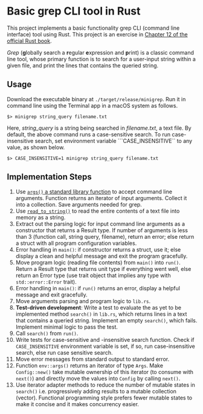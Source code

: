 # Basic grep CLI tool in Rust
This project implements a basic functionality grep CLI (command line interface) tool using Rust. This project is an exercise in [Chapter 12 of the official Rust book](https://doc.rust-lang.org/book/ch12-00-an-io-project.html).

*Grep* (**g**lobally search a **r**egular **e**xpression and **p**rint) is a classic command line tool, whose primary function is to search for a user-input string within a given file, and print the lines that contains the queried string.

## Usage
Download the executable binary at ```./target/release/minigrep```. Run it in command line using the Terminal app in a macOS system as follows.

```
$> minigrep string_query filename.txt
```

Here, *string_query* is a string being searched in *filename.txt*, a text file. By default, the above command runs a case-sensitive search. To run case-insensitive search, set environment variable ```CASE_INSENSITIVE`` to any value, as shown below.

```
$> CASE_INSENSITIVE=1 minigrep string_query filename.txt
```

## Implementation Steps
1. Use [```args()``` a standard library function](https://doc.rust-lang.org/std/env/fn.args.html) to accept command line arguments. Function returns an iterator of input arguments. Collect it into a collection. Save arguments needed for grep.
2. Use [```read_to_string()```](https://doc.rust-lang.org/std/fs/fn.read_to_string.html) to read the entire contents of a text file into memory as a string.
3. Extract out the parsing logic for input command line arguments as a constructor that returns a Result type. If number of arguments is less than 3 (function call, string query, filename), return an error; else return a struct with all program configuration variables.
4. Error handling in ```main()```: if constructor returns a struct, use it; else display a clean and helpful message and exit the program gracefully.
5. Move program logic (reading file contents) from ```main()``` into ```run()```. Return a Result type that returns unit type if everything went well, else return an Error type (use trait object that implies any type with ```std::error::Error``` trait).
6. Error handling in ```main()```: if ```run()``` returns an error, display a helpful message and exit gracefully.
7. Move arguments parsing and program logic to ```lib.rs```.
8. **Test-driven development**: Write a test to evaluate the as yet to be implemented method ```search()``` in ```lib.rs```, which returns lines in a text that contains a queried string. Implement an empty ```search()```, which fails. Implement minimal logic to pass the test.
9. Call ```search()``` from ```run()```.
10. Write tests for case-sensitive and -insensitive search function. Check if ```CASE_INSENSITIVE``` environment variable is set, if so, run case-insensitive search, else run case sensitive search.
11. Move error messages from standard output to standard error.
12. Function ```env::args()``` returns an iterator of type ```Args```. Make ```Config::new()``` take mutable ownership of this iterator (to consume with ```next()```) and directly move the values into ```Config``` by calling ```next()```.
13. Use iterator adapter methods to reduce the number of mutable states in ```search()``` i.e. progressively adding results to a mutable collection (vector). Functional programming style prefers fewer mutable states to make it concise and it makes concurrency easier.